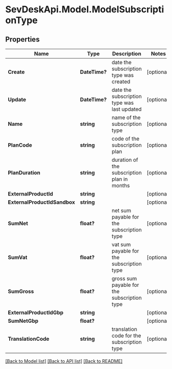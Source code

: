 # SevDeskApi.Model.ModelSubscriptionType
## Properties

Name | Type | Description | Notes
------------ | ------------- | ------------- | -------------
**Create** | **DateTime?** | date the subscription type was created | [optional] 
**Update** | **DateTime?** | date the subscription type was last updated | [optional] 
**Name** | **string** | name of the subscription type | [optional] 
**PlanCode** | **string** | code of the subscription plan | [optional] 
**PlanDuration** | **string** | duration of the subscription plan in months | [optional] 
**ExternalProductId** | **string** |  | [optional] 
**ExternalProductIdSandbox** | **string** |  | [optional] 
**SumNet** | **float?** | net sum payable for the subscription type | [optional] 
**SumVat** | **float?** | vat sum payable for the subscription type | [optional] 
**SumGross** | **float?** | gross sum payable for the subscription type | [optional] 
**ExternalProductIdGbp** | **string** |  | [optional] 
**SumNetGbp** | **float?** |  | [optional] 
**TranslationCode** | **string** | translation code for the subscription type | [optional] 

[[Back to Model list]](../README.md#documentation-for-models) [[Back to API list]](../README.md#documentation-for-api-endpoints) [[Back to README]](../README.md)

